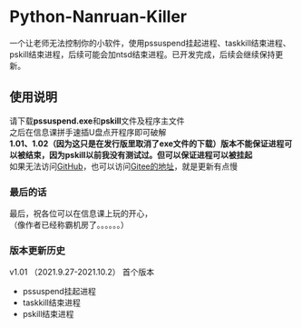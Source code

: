 # Python-Nanruan-Killer
一个让老师无法控制你的小软件，使用pssuspend挂起进程、taskkill结束进程、pskill结束进程，后续可能会加ntsd结束进程。已开发完成，后续会继续保持更新。

## 使用说明
请下载**pssuspend.exe**和**pskill**文件及程序主文件  
之后在信息课拼手速插U盘点开程序即可破解  
**1.01、1.02（因为这只是在发行版里取消了exe文件的下载）版本不能保证进程可以被结束，因为pskill以前我没有测试过。但可以保证进程可以被挂起**  
如果无法访问[GitHub](https://github.com/zhouxuanyi-zxy/Python-Nanruan-Killer)，也可以访问[Gitee的地址](https://gitee.com/zhouxuanyi/Python-Nanruan-Killer)，就是更新有点慢

### 最后的话
最后，祝各位可以在信息课上玩的开心，  
（像作者已经称霸机房了。。。。。。）

### 版本更新历史
v1.01 （2021.9.27-2021.10.2）
首个版本
+ pssuspend挂起进程
+ taskkill结束进程
+ pskill结束进程
